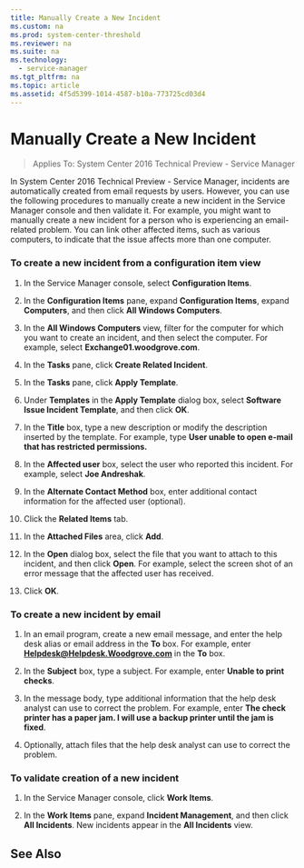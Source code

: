 ```yaml
---
title: Manually Create a New Incident
ms.custom: na
ms.prod: system-center-threshold
ms.reviewer: na
ms.suite: na
ms.technology:
  - service-manager
ms.tgt_pltfrm: na
ms.topic: article
ms.assetid: 4f5d5399-1014-4587-b10a-773725cd03d4
---
```

# Manually Create a New Incident

>Applies To: System Center 2016 Technical Preview - Service Manager

In System Center 2016 Technical Preview - Service Manager, incidents are automatically created from email requests by users. However, you can use the following procedures to manually create a new incident in the Service Manager console and then validate it. For example, you might want to manually create a new incident for a person who is experiencing an email-related problem. You can link other affected items, such as various computers, to indicate that the issue affects more than one computer.

### To create a new incident from a configuration item view

1.  In the Service Manager console, select **Configuration Items**.

2.  In the **Configuration Items** pane, expand **Configuration Items**, expand **Computers**, and then click **All Windows Computers**.

3.  In the **All Windows Computers** view, filter for the computer for which you want to create an incident, and then select the computer. For example, select **Exchange01.woodgrove.com**.

4.  In the **Tasks** pane, click **Create Related Incident**.

5.  In the **Tasks** pane, click **Apply Template**.

6.  Under **Templates** in the **Apply Template** dialog box, select **Software Issue Incident Template**, and then click **OK**.

7.  In the **Title** box, type a new description or modify the description inserted by the template. For example, type **User unable to open e-mail that has restricted permissions.**

8.  In the **Affected user** box, select the user who reported this incident. For example, select **Joe Andreshak**.

9. In the **Alternate Contact Method** box, enter additional contact information for the affected user (optional).

10. Click the **Related Items** tab.

11. In the **Attached Files** area, click **Add**.

12. In the **Open** dialog box, select the file that you want to attach to this incident, and then click **Open**. For example, select the screen shot of an error message that the affected user has received.

13. Click **OK**.

### To create a new incident by email

1.  In an email program, create a new email message, and enter the help desk alias or email address in the **To** box. For example, enter **Helpdesk@Helpdesk.Woodgrove.com** in the **To** box.

2.  In the **Subject** box, type a subject. For example, enter **Unable to print checks**.

3.  In the message body, type additional information that the help desk analyst can use to correct the problem. For example, enter **The check printer has a paper jam. I will use a backup printer until the jam is fixed**.

4.  Optionally, attach files that the help desk analyst can use to correct the problem.

### To validate creation of a new incident

1.  In the Service Manager console, click **Work Items**.

2.  In the **Work Items** pane, expand **Incident Management**, and then click **All Incidents**. New incidents appear in the **All Incidents** view.

## See Also

